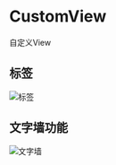 # CustomView
自定义View

## 标签
![标签](https://github.com/AllongYangjian/CustomView/blob/master/app/images/tagview.jpg)

## 文字墙功能
![文字墙](https://github.com/AllongYangjian/CustomView/blob/master/app/images/textwall.png)